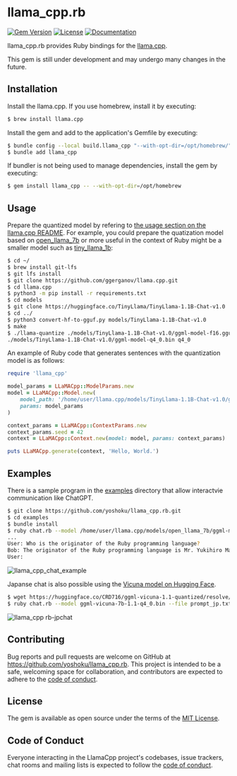 # llama_cpp.rb

[![Gem Version](https://badge.fury.io/rb/llama_cpp.svg)](https://badge.fury.io/rb/llama_cpp)
[![License](https://img.shields.io/badge/License-MIT-yellowgreen.svg)](https://github.com/yoshoku/llama_cpp.rb/blob/main/LICENSE.txt)
[![Documentation](https://img.shields.io/badge/api-reference-blue.svg)](https://yoshoku.github.io/llama_cpp.rb/doc/)

llama_cpp.rb provides Ruby bindings for the [llama.cpp](https://github.com/ggerganov/llama.cpp).

This gem is still under development and may undergo many changes in the future.

## Installation

Install the llama.cpp. If you use homebrew, install it by executing:

```sh
$ brew install llama.cpp
```

Install the gem and add to the application's Gemfile by executing:

```sh
$ bundle config --local build.llama_cpp "--with-opt-dir=/opt/homebrew/"
$ bundle add llama_cpp
```

If bundler is not being used to manage dependencies, install the gem by executing:

```sh
$ gem install llama_cpp -- --with-opt-dir=/opt/homebrew
```

## Usage

Prepare the quantized model by refering to [the usage section on the llama.cpp README](https://github.com/ggerganov/llama.cpp#usage).
For example, you could prepare the quatization model based on 
[open_llama_7b](https://huggingface.co/openlm-research/open_llama_7b) 
or more useful in the context of Ruby might be a smaller model such as 
[tiny_llama_1b](https://huggingface.co/TinyLlama/TinyLlama-1.1B-Chat-v1.0):

```sh
$ cd ~/
$ brew install git-lfs
$ git lfs install
$ git clone https://github.com/ggerganov/llama.cpp.git
$ cd llama.cpp
$ python3 -m pip install -r requirements.txt
$ cd models
$ git clone https://huggingface.co/TinyLlama/TinyLlama-1.1B-Chat-v1.0
$ cd ../
$ python3 convert-hf-to-gguf.py models/TinyLlama-1.1B-Chat-v1.0
$ make
$ ./llama-quantize ./models/TinyLlama-1.1B-Chat-v1.0/ggml-model-f16.gguf \
./models/TinyLlama-1.1B-Chat-v1.0/ggml-model-q4_0.bin q4_0
```

An example of Ruby code that generates sentences with the quantization model is as follows:

```ruby
require 'llama_cpp'

model_params = LLaMACpp::ModelParams.new
model = LLaMACpp::Model.new(
    model_path: '/home/user/llama.cpp/models/TinyLlama-1.1B-Chat-v1.0/ggml-model-q4_0.bin',
    params: model_params
)

context_params = LLaMACpp::ContextParams.new
context_params.seed = 42
context = LLaMACpp::Context.new(model: model, params: context_params)

puts LLaMACpp.generate(context, 'Hello, World.')
```

## Examples
There is a sample program in the [examples](https://github.com/yoshoku/llama_cpp.rb/tree/main/examples) directory that allow interactvie communication like ChatGPT.

```sh
$ git clone https://github.com/yoshoku/llama_cpp.rb.git
$ cd examples
$ bundle install
$ ruby chat.rb --model /home/user/llama.cpp/models/open_llama_7b/ggml-model-q4_0.bin --seed 2023
...
User: Who is the originator of the Ruby programming language?
Bob: The originator of the Ruby programming language is Mr. Yukihiro Matsumoto.
User:
```

![llama_cpp_chat_example](https://github.com/yoshoku/llama_cpp.rb/assets/5562409/374ae3d8-63a6-498f-ae6e-5552b464bdda)

Japanse chat is also possible using the [Vicuna model on Hugging Face](https://huggingface.co/CRD716/ggml-vicuna-1.1-quantized).

```sh
$ wget https://huggingface.co/CRD716/ggml-vicuna-1.1-quantized/resolve/main/ggml-vicuna-7b-1.1-q4_0.bin
$ ruby chat.rb --model ggml-vicuna-7b-1.1-q4_0.bin --file prompt_jp.txt
```

![llama_cpp rb-jpchat](https://github.com/yoshoku/llama_cpp.rb/assets/5562409/526ff18c-2bb2-4b06-8933-f72960024033)

## Contributing

Bug reports and pull requests are welcome on GitHub at https://github.com/yoshoku/llama_cpp.rb.
This project is intended to be a safe, welcoming space for collaboration,
and contributors are expected to adhere to the [code of conduct](https://github.com/yohsoku/llama_cpp.rb/blob/main/CODE_OF_CONDUCT.md).

## License

The gem is available as open source under the terms of the [MIT License](https://opensource.org/licenses/MIT).

## Code of Conduct

Everyone interacting in the LlamaCpp project's codebases, issue trackers,
chat rooms and mailing lists is expected to follow the [code of conduct](https://github.com/yoshoku/llama_cpp.rb/blob/main/CODE_OF_CONDUCT.md).
